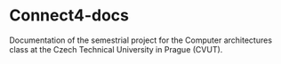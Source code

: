 # Connect4-docs
Documentation of the semestrial project for the Computer architectures class at the Czech Technical University in Prague (CVUT).

